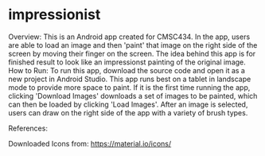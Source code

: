 # impressionist

Overview:
This is an Android app created for CMSC434. In the app, users are able to load an image and then 'paint' that image on the right side of the screen by moving their finger on the screen. The idea behind this app is for finished result to look like an impressionst painting of the original image.
How to Run: 
To run this app, download the source code and open it as a new project in Android Studio. This app runs best on a tablet in landscape mode to provide more space to paint. If it is the first time running the app, clicking 'Download Images' downloads a set of images to be painted, which can then be loaded by clicking 'Load Images'. After an image is selected, users can draw on the right side of the app with a variety of brush types.

References:

Downloaded Icons from: https://material.io/icons/
